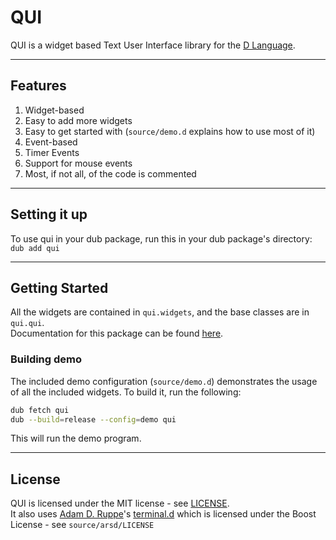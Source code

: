 # QUI

QUI is a widget based Text User Interface library for the [D Language](http://dlang.org/).

---

## Features

1. Widget-based
1. Easy to add more widgets
1. Easy to get started with (`source/demo.d` explains how to use most of it)
1. Event-based
1. Timer Events
1. Support for mouse events
1. Most, if not all, of the code is commented

---

## Setting it up

To use qui in your dub package, run this in your dub package's directory:  
`dub add qui`

---

## Getting Started

All the widgets are contained in `qui.widgets`, and the base classes are in `qui.qui`.  
Documentation for this package can be found [here](https://qui.dpldocs.info/qui.html).

### Building demo

The included demo configuration (`source/demo.d`) demonstrates the usage of all the included widgets. To build it, run the following:

```bash
dub fetch qui
dub --build=release --config=demo qui
```

This will run the demo program.

---

## License
QUI is licensed under the MIT license - see [LICENSE](LICENSE).  
It also uses [Adam D. Ruppe](https://github.com/adamdruppe)'s [terminal.d](https://github.com/adamdruppe/arsd/blob/master/terminal.d) which is licensed under the Boost License - see `source/arsd/LICENSE`